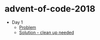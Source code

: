 # advent-of-code-2018

* Day 1
    * [Problem](https://adventofcode.com/2018/day/1)
    * [Solution - clean up needed](https://github.com/amit3992/advent-of-code-2018/blob/master/com/aoc/Day1.java)
